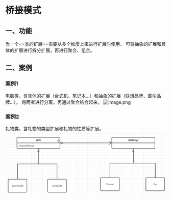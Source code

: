# 桥接模式

## 一、功能

当一个==类的扩展==需要从多个维度上来进行扩展时使用。
可将抽象的扩展和具体的扩展进行拆分扩展，再进行聚合、组合。

## 二、案例

### 案例1

 电脑类，含具体的扩展（台式机、笔记本...）和抽象的扩展（联想品牌、戴尔品牌...）。
 将两者进行分离，再通过聚合结合起来。
 ![image.png](https://i.loli.net/2019/11/03/7uQ5g4rPcyjk89O.png)

### 案例2

礼物类，含礼物的类型扩展和礼物的性质等扩展。
![2020-03-19-23-21-58](./imgs/4.5、Bridger桥接模式.md/2020-03-19-23-21-58.png)
